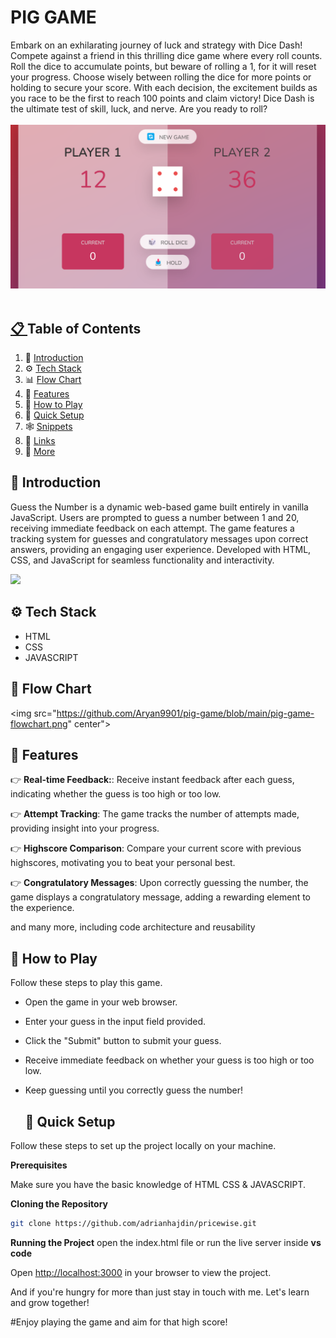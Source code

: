 <div align="center">
     <h1 align="left">PIG GAME</h1>

   <div align="left">
       Embark on an exhilarating journey of luck and strategy with Dice Dash! Compete against a friend in this thrilling dice game 
       where every roll counts. Roll the dice to accumulate points, but beware of rolling a 1, for it will reset your progress. Choose 
       wisely between rolling the dice for more points or holding to secure your score. With each decision, the excitement builds as 
       you race to be the first to reach 100 points and claim victory! Dice Dash is the ultimate test of skill, luck, and nerve. Are 
       you ready to roll?
    </div>
    <br />
    <a href="https://aryan9901.github.io/pig-game/" target="_blank">
      <img src="https://github.com/Aryan9901/pig-game/blob/main/pighome.png"center">
  <br />
  <br />
</div>

## 📋 <a name="table">Table of Contents</a>

1. 🤖 [Introduction](#introduction)
2. ⚙️ [Tech Stack](#tech-stack)
3. 📊 [Flow Chart](#flow-chart)
4. 🔋 [Features](#features)
5. 🤸 [How to Play](#howtoplay)
6. 🤸 [Quick Setup](#quick-setup)
7. 🕸️ [Snippets](#snippets)
8. 🔗 [Links](#links)
9. 🚀 [More](#more)

## <a name="introduction">🤖 Introduction</a>

Guess the Number is a dynamic web-based game built entirely in vanilla JavaScript. Users are prompted to guess a number between 1 and 20, receiving immediate feedback on each attempt. The game features a tracking system for guesses and congratulatory messages upon correct answers, providing an engaging user experience. Developed with HTML, CSS, and JavaScript for seamless functionality and interactivity.

<a href="https://discord.com/invite/n6EdbFJ" target="_blank"><img src="https://github.com/sujatagunale/EasyRead/assets/151519281/618f4872-1e10-42da-8213-1d69e486d02e" /></a>

## <a name="tech-stack">⚙️ Tech Stack</a>

- HTML
- CSS
- JAVASCRIPT

## <a name="flow-chart">🔋 Flow Chart</a>

<img src="https://github.com/Aryan9901/pig-game/blob/main/pig-game-flowchart.png" center">

## <a name="features">🔋 Features</a>

👉 **Real-time Feedback:**: Receive instant feedback after each guess, indicating whether the guess is too high or too low.

👉 **Attempt Tracking**: The game tracks the number of attempts made, providing insight into your progress.

👉 **Highscore Comparison**: Compare your current score with previous highscores, motivating you to beat your personal best.

👉 **Congratulatory Messages**: Upon correctly guessing the number, the game displays a congratulatory message, adding a rewarding element to the experience.

and many more, including code architecture and reusability 

## <a name="howtoplay">🤸 How to Play</a>

Follow these steps to play this game.

- Open the game in your web browser.
- Enter your guess in the input field provided.
- Click the "Submit" button to submit your guess.
- Receive immediate feedback on whether your guess is too high or too low.
- Keep guessing until you correctly guess the number!

  ## <a name="quick-setup">🤸 Quick Setup</a>

Follow these steps to set up the project locally on your machine.

**Prerequisites**

Make sure you have the basic knowledge of HTML CSS & JAVASCRIPT.

**Cloning the Repository**

```bash
git clone https://github.com/adrianhajdin/pricewise.git
```

**Running the Project**
open the index.html file or run the live server inside **vs code**

Open [http://localhost:3000](http://localhost:3000) in your browser to view the project.

And if you're hungry for more than just stay in touch with me. Let's learn and grow together!

#Enjoy playing the game and aim for that high score!
